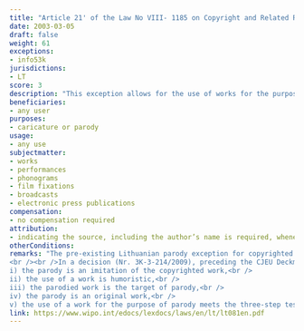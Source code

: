 ```yaml
---
title: "Article 21' of the Law No VIII- 1185 on Copyright and Related Rights"
date: 2003-03-05
draft: false
weight: 61
exceptions:
- info53k
jurisdictions:
- LT
score: 3
description: "This exception allows for the use of works for the purpose of caricature or parody or pastiche. Indicating the source, including the author’s name, is required, whenever possible." 
beneficiaries:
- any user
purposes: 
- caricature or parody
usage:
- any use
subjectmatter:
- works
- performances
- phonograms
- film fixations 
- broadcasts
- electronic press publications
compensation:
- no compensation required
attribution: 
- indicating the source, including the author’s name is required, whenever possible
otherConditions: 
remarks: "The pre-existing Lithuanian parody exception for copyrighted works was removed in 2011, leaving the corresponding neighbouring rights exception behind in art. 58(1), p.12. For a time the law, in terms of litteral reading, provided for an exemption for the purposes of parody and caricature solely regarding neighbouring rights. The exception also did not cover pastiche.<br /><br />As of 24 March 2022, in implementation of the CDSM Directive, the parody exception was reintroduced in its full scope as per the InfoSoc directive under art. 21' of the Law. Art. 58(1), p.12 was also amended to include pastiche.
<br /><br />In a decision (Nr. 3K-3-214/2009), preceding the CJEU Deckmyn case, the Supreme Court of the Republic of Lithuania ruled that the use of a work for the purpose of parody was permitted under the following conditions:<br /> 
i) the parody is an imitation of the copyrighted work,<br /> 
ii) the use of a work is humoristic,<br /> 
iii) the parodied work is the target of parody,<br /> 
iv) the parody is an original work,<br /> 
v) the use of a work for the purpose of parody meets the three-step test requirements (do not conflict with a normal exploitation of the work or other subject-matter and do not unreasonably prejudice the legitimate interests of the right holder)."
link: https://www.wipo.int/edocs/lexdocs/laws/en/lt/lt081en.pdf
---
```

